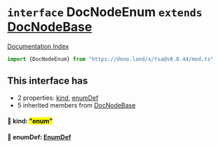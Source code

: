# `interface` DocNodeEnum `extends` [DocNodeBase](../private.interface.DocNodeBase/README.md)

[Documentation Index](../README.md)

```ts
import {DocNodeEnum} from "https://deno.land/x/tsa@v0.0.44/mod.ts"
```

## This interface has

- 2 properties:
[kind](#-kind-enum),
[enumDef](#-enumdef-enumdef)
- 5 inherited members from [DocNodeBase](../private.interface.DocNodeBase/README.md)


#### 📄 kind: <mark>"enum"</mark>



#### 📄 enumDef: [EnumDef](../interface.EnumDef/README.md)




